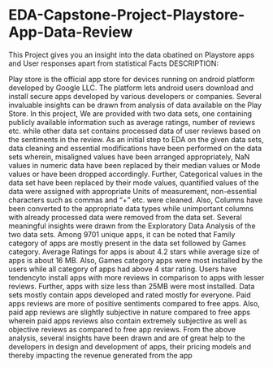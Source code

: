 # EDA-Capstone-Project-Playstore-App-Data-Review
This Project gives you an insight into the data obatined on Playstore apps and User responses apart from statistical Facts
DESCRIPTION:

Play store is the official app store for devices running on android platform 
developed by Google LLC. The platform lets android users download and install 
secure apps developed by various developers or companies. Several invaluable 
insights can be drawn from analysis of data available on the Play Store. In this 
project, We are provided with two data sets, one containing publicly available 
information such as average ratings, number of reviews etc. while other data set 
contains processed data of user reviews based on the sentiments in the review.
 As an initial step to EDA on the given data sets, data cleaning and essential 
modifications have been performed on the data sets wherein, misaligned values 
have been arranged appropriately, NaN values in numeric data have been replaced 
by their median values or Mode values or have been dropped accordingly. Further, 
Categorical values in the data set have been replaced by their mode values, 
quantified values of the data were assigned with appropriate Units of 
measurement, non-essential characters such as commas and “+” etc. were 
cleaned. Also, Columns have been converted to the appropriate data types while 
unimportant columns with already processed data were removed from the data 
set.
Several meaningful insights were drawn from the Exploratory Data Analysis of 
the two data sets. Among 9701 unique apps, it can be noted that Family category
of apps are mostly present in the data set followed by Games category. Average 
Ratings for apps is about 4.2 stars while average size of apps is about 16 MB.
Also, Games category apps were most installed by the users while all category of 
apps had above 4 star rating. Users have tendencyto install apps with more 
reviews in comparison to apps with lesser reviews. Further, apps with size less 
than 25MB were most installed. Data sets mostly contain apps developed and 
rated mostly for everyone. Paid apps reviews are more of positive sentiments 
compared to free apps. Also, paid app reviews are slightly subjective in nature 
compared to free apps wherein paid apps reviews also contain extremely 
subjective as well as objective reviews as compared to free app reviews.
From the above analysis, several insights have been drawn and are of great help 
to the developers in design and development of apps, their pricing models and 
thereby impacting the revenue generated from the app
